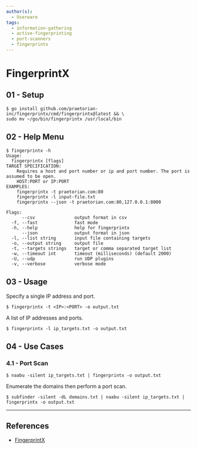 ```yaml
---
author(s):
  - Userware
tags:
  - information-gathering
  - active-fingerprinting
  - port-scanners
  - fingerprintx
---
```

# FingerprintX

## 01 - Setup

```
$ go install github.com/praetorian-inc/fingerprintx/cmd/fingerprintx@latest && \
sudo mv ~/go/bin/fingerprintx /usr/local/bin
```

## 02 - Help Menu

```
$ fingerprintx -h
Usage:
  fingerprintx [flags]
TARGET SPECIFICATION:
	Requires a host and port number or ip and port number. The port is assumed to be open.
	HOST:PORT or IP:PORT
EXAMPLES:
	fingerprintx -t praetorian.com:80
	fingerprintx -l input-file.txt
	fingerprintx --json -t praetorian.com:80,127.0.0.1:8000

Flags:
      --csv               output format in csv
  -f, --fast              fast mode
  -h, --help              help for fingerprintx
      --json              output format in json
  -l, --list string       input file containing targets
  -o, --output string     output file
  -t, --targets strings   target or comma separated target list
  -w, --timeout int       timeout (milliseconds) (default 2000)
  -U, --udp               run UDP plugins
  -v, --verbose           verbose mode
```

## 03 - Usage

Specify a single IP address and port.

```
$ fingerprintx -t <IP>:<PORT> -o output.txt
```

A list of IP addresses and ports.

```
$ fingerprintx -l ip_targets.txt -o output.txt
```

## 04 - Use Cases

### 4.1 - Port Scan

```
$ naabu -silent ip_targets.txt | fingerprintx -o output.txt
```

Enumerate the domains then perform a port scan.

```
$ subfinder -silent -dL domains.txt | naabu -silent ip_targets.txt | fingerprintx -o output.txt
```

---
## References

- [FingerprintX](https://github.com/praetorian-inc/fingerprintx)